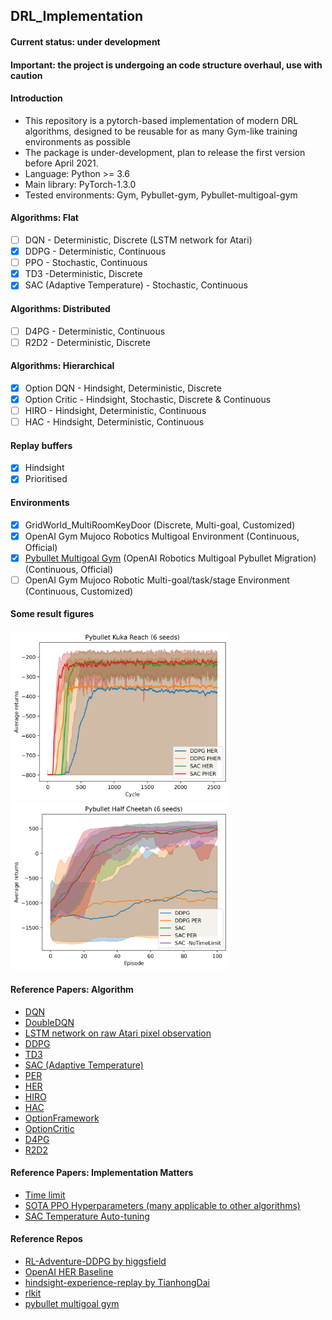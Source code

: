 ## DRL_Implementation
#### Current status: under development  
#### Important: the project is undergoing an code structure overhaul, use with caution

#### Introduction
- This repository is a pytorch-based implementation of modern DRL algorithms, designed to be reusable for as many 
Gym-like training environments as possible
- The package is under-development, plan to release the first version before April 2021.
- Language: Python >= 3.6
- Main library: PyTorch-1.3.0
- Tested environments: Gym, Pybullet-gym, Pybullet-multigoal-gym

#### Algorithms: Flat
- [ ] DQN - Deterministic, Discrete (LSTM network for Atari)
- [X] DDPG - Deterministic, Continuous
- [ ] PPO - Stochastic, Continuous
- [X] TD3 -Deterministic, Discrete
- [X] SAC (Adaptive Temperature) - Stochastic, Continuous

#### Algorithms: Distributed
- [ ] D4PG - Deterministic, Continuous
- [ ] R2D2 - Deterministic, Discrete

#### Algorithms: Hierarchical
- [X] Option DQN - Hindsight, Deterministic, Discrete
- [X] Option Critic - Hindsight, Stochastic, Discrete & Continuous
- [ ] HIRO - Hindsight, Deterministic, Continuous
- [ ] HAC - Hindsight, Deterministic, Continuous

#### Replay buffers
- [X] Hindsight
- [X] Prioritised

#### Environments
- [X] GridWorld_MultiRoomKeyDoor (Discrete, Multi-goal, Customized)
- [X] OpenAI Gym Mujoco Robotics Multigoal Environment (Continuous, Official)
- [X] [Pybullet Multigoal Gym](https://github.com/IanYangChina/pybullet_multigoal_gym) (OpenAI Robotics 
Multigoal Pybullet Migration) (Continuous, Official)
- [ ] OpenAI Gym Mujoco Robotic Multi-goal/task/stage Environment (Continuous, Customized)

#### Some result figures
<img src="/src/returns_pybullet_kuka_reach.png" width="350"/>
<img src="/src/returns_half_cheetah.png" width="350"/>

#### Reference Papers: Algorithm
* [DQN](https://www.nature.com/articles/nature14236?wm=book_wap_0005)
* [DoubleDQN](https://www.aaai.org/ocs/index.php/AAAI/AAAI16/paper/viewPaper/12389)
* [LSTM network on raw Atari pixel observation](https://arxiv.org/pdf/1907.02908.pdf)
* [DDPG](https://arxiv.org/abs/1509.02971)
* [TD3](https://arxiv.org/pdf/1802.09477.pdf)
* [SAC (Adaptive Temperature)](https://arxiv.org/pdf/1812.05905.pdf)
* [PER](https://arxiv.org/abs/1511.05952)
* [HER](http://papers.nips.cc/paper/7090-hindsight-experience-replay)
* [HIRO](http://papers.nips.cc/paper/7591-data-efficient-hierarchical-reinforcement-learning.pdf)
* [HAC](https://arxiv.org/abs/1712.00948)
* [OptionFramework](https://www.sciencedirect.com/science/article/pii/S0004370299000521)
* [OptionCritic](https://www.aaai.org/ocs/index.php/AAAI/AAAI17/paper/viewPaper/14858)
* [D4PG](https://arxiv.org/abs/1804.08617)
* [R2D2](https://openreview.net/pdf?id=r1lyTjAqYX)

#### Reference Papers: Implementation Matters
* [Time limit](https://arxiv.org/abs/1712.00378)
* [SOTA PPO Hyperparameters (many applicable to other algorithms)](https://arxiv.org/abs/2006.05990)
* [SAC Temperature Auto-tuning](https://arxiv.org/abs/1812.05905)

#### Reference Repos
* [RL-Adventure-DDPG by higgsfield](https://github.com/higgsfield/RL-Adventure-2/blob/master/5.ddpg.ipynb)
* [OpenAI HER Baseline](https://github.com/openai/baselines/tree/master/baselines/her)
* [hindsight-experience-replay by TianhongDai](https://github.com/TianhongDai/hindsight-experience-replay)
* [rlkit](https://github.com/vitchyr/rlkit)
* [pybullet multigoal gym](https://github.com/IanYangChina/pybullet_multigoal_gym)
